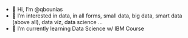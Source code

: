 - 👋 Hi, I’m @qbounias
- 👀 I’m interested in data, in all forms, small data, big data, smart data (above all), data viz, data science ...
- 🌱 I’m currently learning Data Science w/ IBM Course

<!---
qbounias/qbounias is a ✨ special ✨ repository because its `README.md` (this file) appears on your GitHub profile.
You can click the Preview link to take a look at your changes.
--->
